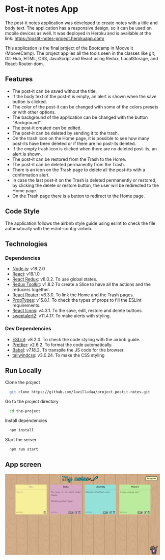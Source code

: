 # Post-it notes App

The post-it notes application was developed to create notes with a title and body text.
The application has a responsive design, so it can be used on mobile devices as well. It was deployed in Heroku and is available at the link: https://postit-notes-project.herokuapp.com/

This application is the final project of the Bootcamp in Moove it (MooveCamp).
The project applies all the tools seen in the classes like git, Git-Hub, HTML, CSS, JavaScript and
React using Redux, LocalStorage, and React-Router-dom.

## Features

- The post-it can be saved without the title.
- If the body text of the post-it is empty, an alert is shown when the save button is clicked.
- The color of the post-it can be changed with some of the colors presets or with other options.
- The background of the application can be changed with the button "Background".
- The post-it created can be edited.
- The post-it can be deleted by sending it to the trash.
- On the trash icon on the Home page, it is possible to see how many post-its have been deleted or if there are no post-its deleted.
- If the empty trash icon is clicked when there are no deleted post-its, an alert is shown.
- The post-it can be restored from the Trash to the Home.
- The post-it can be deleted permanently from the Trash.
- There is an icon on the Trash page to delete all the post-its with a confirmation alert.
- In case the last post-it on the Trash is deleted permanently or restored, by clicking the delete or restore button, the user will be redirected to the Home page.
- On the Trash page there is a button to redirect to the Home page.

## Code Style

The application follows the airbnb style guide
using eslint to check the file automatically with the
eslint-config-airbnb.

## Technologies

### Dependencies

- [Node.js](https://nodejs.org/es/): v18.2.0
- [React](https://reactjs.org/): v18.1.0
- [React Redux](https://react-redux.js.org): v8.0.2. To use global states.
- [Redux Toolkit](https://redux-toolkit.js.org/): v1.8.2 To create a Slice to have all the actions and the reducers together.
- [React Router](https://reactrouter.com/docs/en/v6): v6.3.0. To link the Home and the Trash pages.
- [PropTypes](https://www.npmjs.com/package/prop-types): v15.8.1. To check the types of props to fill the ESLint requirements.
- [React Icons](https://react-icons.github.io/react-icons/): v4.3.1. To the save, edit, restore and delete buttons.
- [sweetalert2](https://sweetalert2.github.io/): v11.4.17. To make alerts with styling.

### Dev Dependencies

- [ESLint](https://eslint.org/docs/user-guide/getting-started): v8.2.0. To check the code styling with the airbnb guide.
- [Prettier](https://prettier.io/docs/en/install.html): v2.6.2. To format the code automatically.
- [Babel](https://www.npmjs.com/package/@babel/core): v7.18.2. To transpile the JS code for the browser.
- [tailwindcss](https://tailwindcss.com/docs/guides/create-react-app): v3.0.24. To make the CSS styling

## Run Locally

Clone the project

```bash
  git clone https://github.com/lavilladaa/project-postit-notes.git
```

Go to the project directory

```bash
  cd the-project
```

Install dependencies

```bash
  npm install
```

Start the server

```bash
  npm run start
```

## App screen

![Algorithm schema](./src/components/assets/screenApp.PNG)
